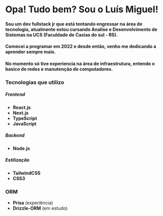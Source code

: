 
# Opa! Tudo bem? Sou o Luís Miguel!
#### Sou um dev fullstack jr que está tentando engressar na área de tecnologia, atualmente estou cursando Analise e Desenvolvimento de Sistemas na UCS (Faculdade de Caxias do sul - RS).
#### Comecei a programar em 2022 e desde então, venho me dedicando a aprender sempre mais.
#### No momento só tive experiencia na área de infraestrutura, entendo o basico de redes e manutenção de computadores.

### Tecnologias que utilizo

##### Frontend
- **React.js**
- **Next.js**
- **TypeScript**
- **JavaScript**

##### Backend
- **Node.js**

##### Estilização
- **TailwindCSS**
- **CSS3**

### ORM
- **Prisa** (experiência)
- **Drizzle-ORM** (em estudo)






